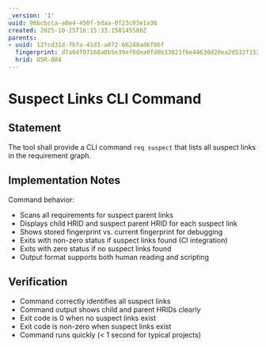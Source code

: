 ```yaml
---
_version: '1'
uuid: 96bcbcca-a8e4-450f-bdaa-0f23c93e1a36
created: 2025-10-25T16:15:33.158145580Z
parents:
- uuid: 12fcd31d-7b7a-41d1-a072-66248ad6f86f
  fingerprint: d7a6df07168a0b5e39ef8dea0fd0b33821f6e44630d20ea2d532f1520175baee
  hrid: USR-004
---
```

# Suspect Links CLI Command

## Statement

The tool shall provide a CLI command `req suspect` that lists all suspect links in the requirement graph.

## Implementation Notes

Command behavior:
- Scans all requirements for suspect parent links
- Displays child HRID and suspect parent HRID for each suspect link
- Shows stored fingerprint vs. current fingerprint for debugging
- Exits with non-zero status if suspect links found (CI integration)
- Exits with zero status if no suspect links found
- Output format supports both human reading and scripting

## Verification

- Command correctly identifies all suspect links
- Command output shows child and parent HRIDs clearly
- Exit code is 0 when no suspect links exist
- Exit code is non-zero when suspect links exist
- Command runs quickly (< 1 second for typical projects)
